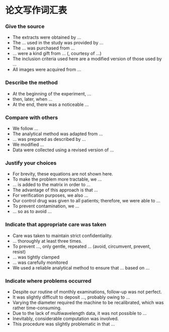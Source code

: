 # 论文写作词汇表

### Give the source
- The extracts were obtained by ...
- The ... used in the study was provided by ...
- The ... was purchased from ...
- ... were a kind gift from ...  (, courtesy of ...)
- The inclusion criteria used here are a modified version of those used by ...
- All images were acquired from ...

### Describe the method
- At the beginning of the experiment, ...
- then, later, when ...
- At the end, there was a noticeable ...
  


### Compare with others
- We follow ...
- The analytical method was adapted from ...
- ... was prepared as described by ...
- We modified ...
- Data were collected using a revised version of ...

### Justify your choices
- For brevity, these equations are not shown here.
- To make the problem more tractable, we ...
- ... is added to the matrix in order to ...
- The advantage of this approach is that ...
- For verification purposes, we also ...
- Our control drug was given to all patients; therefore, we were able to ...
- To prevent contamination, we ...
- ... so as to avoid ...

### Indicate that appropriate care was taken
- Care was taken to maintain strict confidentiality.
- ... thoroughly at least three times.
- To prevent ..., only gentle, repeated ... (avoid, circumvent, prevent, resist)
- ... was tightly clamped
- ... was carefully monitored
- We used a reliable analytical method to ensure that ... based on ...

### Indicate where problems occurred
- Despite our routine of monthly examinations, follow-up was not perfect.
- It was slightly difficult to deposit ..., probably owing to ...
- Varying the diameter required the machine to be recalibrated, which was rather time-consuming.
- Due to the lack of multiwavelength data, it was not possible to ...
- Inevitably, considerable computation was involved.
- This procedure was slightly problematic in that ...